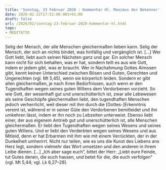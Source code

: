 ```yaml
---
title: 'Sonntag, 23 Februar 2020 : Kommentar Hl. Maximus der Bekenner'
date: 2020-02-22T17:52:00.001+01:00
draft: false
url: /2020/02/sonntag-23-februar-2020-kommentar-hl.html
tags: 
- MEDITATIO
---
```


Selig der Mensch, der alle Menschen gleichermaßen lieben kann. Selig der Mensch, der sich an nichts bindet, was hinfällig und vergänglich ist. \[…\] Wer Gott liebt, liebt auch seinen Nächsten ganz und gar. Ein solcher Mensch kann nicht für sich behalten, was er hat, sondern teilt es aus wie Gott, indem er jedem gibt, was er braucht. Wer in Nachahmung Gottes Almosen gibt, kennt keinen Unterschied zwischen Bösen und Guten, Gerechten und Ungerechten (vgl. Mt 5,45), wenn sie körperlich leiden. Sondern er gibt allen gleichermaßen, je nach ihren Bedürfnissen, auch wenn er den Tugendhaften wegen seines guten Willens dem Verdorbenen vorzieht. So wie Gott, der wesenhaft gut und unerschütterlich ist, zwar alle Lebewesen als seine Geschöpfe gleichermaßen liebt, den tugendhaften Menschen jedoch verherrlicht, weil dieser mit ihm durch die \[Gottes-\]Erkenntnis vereint ist, während er in seiner Güte den Verdorbenen bemitleidet und ihn umkehren lässt, indem er ihn noch zu Lebzeiten unterweist. Ebenso liebt einer, der aus eigenem Antrieb gut und unerschütterlich ist, alle Menschen gleichermaßen. Er liebt den Tugendhaften wegen seines Wesens und seines guten Willens. Und er liebt den Verderbten wegen seines Wesens und aus Mitleid, denn er hat Erbarmen mit ihm wie mit einem Verrückten, der in der Dunkelheit umherirrt. Nicht nur teilen, wie es uns die Kunst des Liebens ans Herz legt, sondern vielmehr das Wort umsetzen und den anderen in ihrem Leibe dienen. \[…\] „Ich aber sage euch“, bittet der Herr: „Liebt eure Feinde, tut Gutes denen, die euch hassen, und betet für die, die euch verfolgen“ (vgl. Mt 5,44; vgl. Lk 6,27–28).